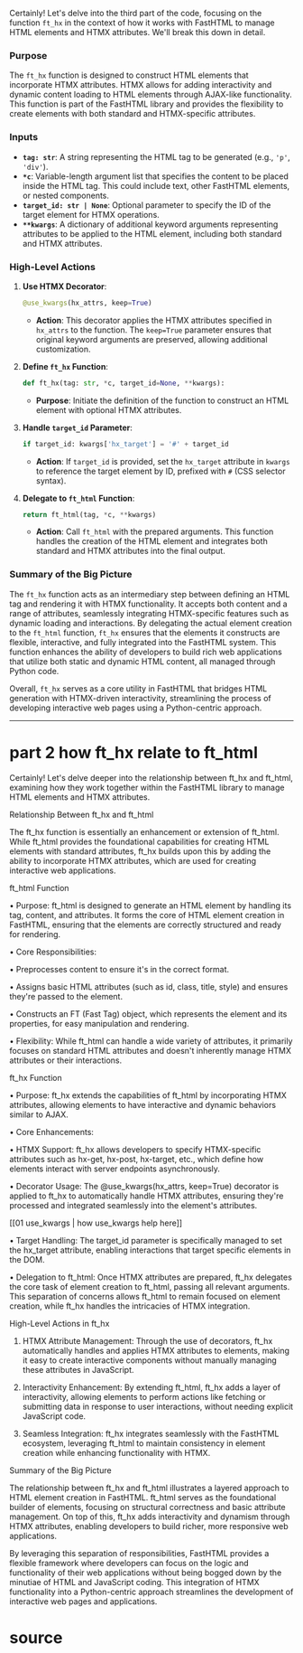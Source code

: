 Certainly! Let's delve into the third part of the code, focusing on the function `ft_hx` in the context of how it works with FastHTML to manage HTML elements and HTMX attributes. We'll break this down in detail.

### Purpose

The `ft_hx` function is designed to construct HTML elements that incorporate HTMX attributes. HTMX allows for adding interactivity and dynamic content loading to HTML elements through AJAX-like functionality. This function is part of the FastHTML library and provides the flexibility to create elements with both standard and HTMX-specific attributes.

### Inputs

- **`tag: str`**: A string representing the HTML tag to be generated (e.g., `'p'`, `'div'`).
- **`*c`**: Variable-length argument list that specifies the content to be placed inside the HTML tag. This could include text, other FastHTML elements, or nested components.
- **`target_id: str | None`**: Optional parameter to specify the ID of the target element for HTMX operations.
- **`**kwargs`**: A dictionary of additional keyword arguments representing attributes to be applied to the HTML element, including both standard and HTMX attributes.

### High-Level Actions

1. **Use HTMX Decorator**:

    ```python
    @use_kwargs(hx_attrs, keep=True)
    ```

    - **Action**: This decorator applies the HTMX attributes specified in `hx_attrs` to the function. The `keep=True` parameter ensures that original keyword arguments are preserved, allowing additional customization.

2. **Define `ft_hx` Function**:

    ```python
    def ft_hx(tag: str, *c, target_id=None, **kwargs):
    ```

    - **Purpose**: Initiate the definition of the function to construct an HTML element with optional HTMX attributes.

3. **Handle `target_id` Parameter**:

    ```python
    if target_id: kwargs['hx_target'] = '#' + target_id
    ```

    - **Action**: If `target_id` is provided, set the `hx_target` attribute in `kwargs` to reference the target element by ID, prefixed with `#` (CSS selector syntax).

4. **Delegate to `ft_html` Function**:

    ```python
    return ft_html(tag, *c, **kwargs)
    ```

    - **Action**: Call `ft_html` with the prepared arguments. This function handles the creation of the HTML element and integrates both standard and HTMX attributes into the final output.

### Summary of the Big Picture

The `ft_hx` function acts as an intermediary step between defining an HTML tag and rendering it with HTMX functionality. It accepts both content and a range of attributes, seamlessly integrating HTMX-specific features such as dynamic loading and interactions. By delegating the actual element creation to the `ft_html` function, `ft_hx` ensures that the elements it constructs are flexible, interactive, and fully integrated into the FastHTML system. This function enhances the ability of developers to build rich web applications that utilize both static and dynamic HTML content, all managed through Python code.

Overall, `ft_hx` serves as a core utility in FastHTML that bridges HTML generation with HTMX-driven interactivity, streamlining the process of developing interactive web pages using a Python-centric approach.


---

# part 2 how ft_hx relate to ft_html

Certainly! Let's delve deeper into the relationship between ft_hx and ft_html, examining how they work together within the FastHTML library to manage HTML elements and HTMX attributes.

Relationship Between ft_hx and ft_html

The ft_hx function is essentially an enhancement or extension of ft_html. While ft_html provides the foundational capabilities for creating HTML elements with standard attributes, ft_hx builds upon this by adding the ability to incorporate HTMX attributes, which are used for creating interactive web applications.

ft_html Function

• Purpose: ft_html is designed to generate an HTML element by handling its tag, content, and attributes. It forms the core of HTML element creation in FastHTML, ensuring that the elements are correctly structured and ready for rendering.

• Core Responsibilities:

• Preprocesses content to ensure it's in the correct format.

• Assigns basic HTML attributes (such as id, class, title, style) and ensures they're passed to the element.

• Constructs an FT (Fast Tag) object, which represents the element and its properties, for easy manipulation and rendering.

• Flexibility: While ft_html can handle a wide variety of attributes, it primarily focuses on standard HTML attributes and doesn't inherently manage HTMX attributes or their interactions.

ft_hx Function

• Purpose: ft_hx extends the capabilities of ft_html by incorporating HTMX attributes, allowing elements to have interactive and dynamic behaviors similar to AJAX.

• Core Enhancements:

• HTMX Support: ft_hx allows developers to specify HTMX-specific attributes such as hx-get, hx-post, hx-target, etc., which define how elements interact with server endpoints asynchronously.

• Decorator Usage: The @use_kwargs(hx_attrs, keep=True) decorator is applied to ft_hx to automatically handle HTMX attributes, ensuring they're processed and integrated seamlessly into the element's attributes.

[[01 use_kwargs | how use_kwargs help here]]  

• Target Handling: The target_id parameter is specifically managed to set the hx_target attribute, enabling interactions that target specific elements in the DOM.

• Delegation to ft_html: Once HTMX attributes are prepared, ft_hx delegates the core task of element creation to ft_html, passing all relevant arguments. This separation of concerns allows ft_html to remain focused on element creation, while ft_hx handles the intricacies of HTMX integration.

High-Level Actions in ft_hx

1. HTMX Attribute Management: Through the use of decorators, ft_hx automatically handles and applies HTMX attributes to elements, making it easy to create interactive components without manually managing these attributes in JavaScript.

2. Interactivity Enhancement: By extending ft_html, ft_hx adds a layer of interactivity, allowing elements to perform actions like fetching or submitting data in response to user interactions, without needing explicit JavaScript code.

3. Seamless Integration: ft_hx integrates seamlessly with the FastHTML ecosystem, leveraging ft_html to maintain consistency in element creation while enhancing functionality with HTMX.

Summary of the Big Picture

The relationship between ft_hx and ft_html illustrates a layered approach to HTML element creation in FastHTML. ft_html serves as the foundational builder of elements, focusing on structural correctness and basic attribute management. On top of this, ft_hx adds interactivity and dynamism through HTMX attributes, enabling developers to build richer, more responsive web applications.

By leveraging this separation of responsibilities, FastHTML provides a flexible framework where developers can focus on the logic and functionality of their web applications without being bogged down by the minutiae of HTML and JavaScript coding. This integration of HTMX functionality into a Python-centric approach streamlines the development of interactive web pages and applications.


# source 

